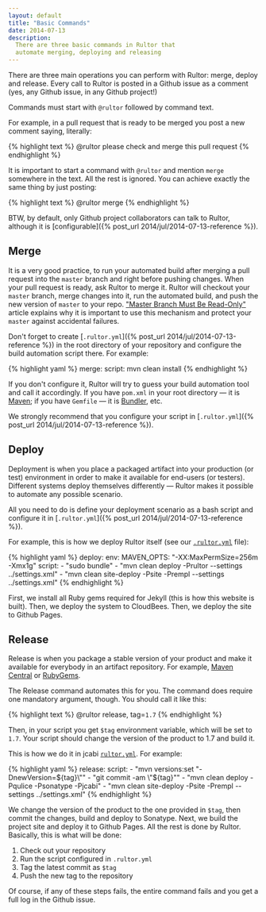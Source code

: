```yaml
---
layout: default
title: "Basic Commands"
date: 2014-07-13
description:
  There are three basic commands in Rultor that
  automate merging, deploying and releasing
---
```


There are three main operations you can perform with Rultor:
merge, deploy and release. Every call to Rultor is posted in
a Github issue as a comment (yes, any Github issue, in any Github project!)

Commands must start with `@rultor` followed by command text.

For example, in a pull request that is ready to be merged
you post a new comment saying, literally:

{% highlight text %}
@rultor please check and merge this pull request
{% endhighlight %}

It is important to start a command with `@rultor` and
mention `merge` somewhere in the text. All the rest is ignored.
You can achieve exactly the same thing by just posting:

{% highlight text %}
@rultor merge
{% endhighlight %}

BTW, by default, only Github project collaborators
can talk to Rultor, although it is
[configurable]({% post_url 2014/jul/2014-07-13-reference %}).

## Merge

It is a very good practice, to run your automated build
after merging a pull request into the `master`
branch and right before pushing changes. When your pull request
is ready, ask Rultor to merge it. Rultor will checkout your
`master` branch, merge changes into it, run the automated build,
and push the new version of `master` to your repo.
["Master Branch Must Be Read-Only"](http://www.yegor256.com/2014/07/21/read-only-master-branch.html)
article explains why it is important to use this mechanism and
protect your `master` against accidental failures.

Don't forget to create [`.rultor.yml`]({% post_url 2014/jul/2014-07-13-reference %})
in the root directory of your repository and configure the build
automation script there. For example:

{% highlight yaml %}
merge:
  script: mvn clean install
{% endhighlight %}

If you don't configure it, Rultor will try to guess your
build automation tool and call it accordingly. If you
have `pom.xml` in your root directory &mdash;
it is [Maven](http://maven.apache.org/); if you have
`Gemfile` &mdash; it is [Bundler](http://www.bundler.io), etc.

We strongly recommend that you configure your script in
[`.rultor.yml`]({% post_url 2014/jul/2014-07-13-reference %}).

## Deploy

Deployment is when you place a packaged artifact into
your production (or test) environment in order to make it
available for end-users (or testers). Different systems deploy
themselves differently &mdash; Rultor makes it possible to
automate any possible scenario.

All you need to do is define your deployment scenario as
a bash script and configure it in [`.rultor.yml`]({% post_url 2014/jul/2014-07-13-reference %}).

For example, this is how we deploy Rultor
itself (see our [`.rultor.yml`](https://github.com/yegor256/rultor/blob/master/.rultor.yml) file):

{% highlight yaml %}
deploy:
  env:
    MAVEN_OPTS: "-XX:MaxPermSize=256m -Xmx1g"
  script:
    - "sudo bundle"
    - "mvn clean deploy -Prultor --settings ../settings.xml"
    - "mvn clean site-deploy -Psite -Prempl --settings ../settings.xml"
{% endhighlight %}

First, we install all Ruby gems required
for Jekyll (this is how this website is built). Then,
we deploy the system to CloudBees. Then, we deploy the site to Github Pages.

## Release

Release is when you package a stable version of your
product and make it available for everybody in an artifact
repository. For example, [Maven Central](http://search.maven.org/)
or [RubyGems](http://www.rubygems.org).

The Release command automates this for you. The command does
require one mandatory argument, though. You should call it like this:

{% highlight text %}
@rultor release, tag=`1.7`
{% endhighlight %}

Then, in your script you get `$tag` environment variable,
which will be set to `1.7`. Your script should change
the version of the product to 1.7 and build it.

This is how we do it in jcabi [`rultor.yml`](https://github.com/jcabi/jcabi/blob/master/.rultor.yml). For example:

{% highlight yaml %}
release:
  script:
    - "mvn versions:set \"-DnewVersion=${tag}\""
    - "git commit -am \"${tag}\""
    - "mvn clean deploy -Pqulice -Psonatype -Pjcabi"
    - "mvn clean site-deploy -Psite -Prempl --settings ../settings.xml"
{% endhighlight %}

We change the version of the product to the one provided in
`$tag`, then commit the changes, build and deploy to Sonatype. Next,
we build the project site and deploy it to Github Pages.
All the rest is done by Rultor. Basically, this is what will be done:

 1. Check out your repository
 2. Run the script configured in `.rultor.yml`
 3. Tag the latest commit as `$tag`
 4. Push the new tag to the repository

Of course, if any of these steps fails, the entire command
fails and you get a full log in the Github issue.
